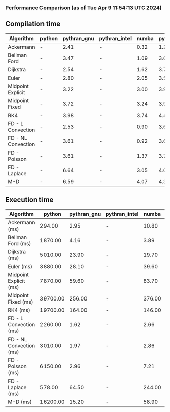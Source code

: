 ### Performance Comparison (as of Tue Apr  9 11:54:13 UTC 2024)
## Compilation time
Algorithm                 | python                    | pythran_gnu               | pythran_intel             | numba                     | pyccel_fortran_gnu        | pyccel_c_gnu              | pyccel_fortran_intel      | pyccel_c_intel           
------------------------- | ------------------------- | ------------------------- | ------------------------- | ------------------------- | ------------------------- | ------------------------- | ------------------------- | -------------------------
Ackermann                 | -                         | 2.41                      | -                         | 0.32                      | 1.26                      | 1.23                      | 1.33                      | 1.32                     
Bellman Ford              | -                         | 3.47                      | -                         | 1.09                      | 3.60                      | 3.85                      | 3.74                      | 4.41                     
Dijkstra                  | -                         | 2.54                      | -                         | 1.62                      | 3.73                      | 3.95                      | 3.80                      | 4.36                     
Euler                     | -                         | 2.80                      | -                         | 2.05                      | 3.55                      | 3.90                      | 3.71                      | 4.30                     
Midpoint Explicit         | -                         | 3.22                      | -                         | 3.00                      | 3.93                      | 4.13                      | 3.94                      | 4.57                     
Midpoint Fixed            | -                         | 3.72                      | -                         | 3.24                      | 3.90                      | 4.25                      | 4.03                      | 4.65                     
RK4                       | -                         | 3.98                      | -                         | 3.74                      | 4.44                      | 4.77                      | 4.58                      | 5.14                     
FD - L Convection         | -                         | 2.53                      | -                         | 0.90                      | 3.63                      | 3.97                      | 3.74                      | 4.35                     
FD - NL Convection        | -                         | 3.61                      | -                         | 0.92                      | 3.62                      | 3.93                      | 3.76                      | 4.27                     
FD - Poisson              | -                         | 3.61                      | -                         | 1.37                      | 3.76                      | 4.03                      | 4.26                      | 4.38                     
FD - Laplace              | -                         | 6.64                      | -                         | 3.05                      | 4.04                      | 4.31                      | 4.28                      | 5.00                     
M-D                       | -                         | 6.59                      | -                         | 4.07                      | 4.35                      | 4.61                      | 4.54                      | 5.25                     

## Execution time
Algorithm                 | python                    | pythran_gnu               | pythran_intel             | numba                     | pyccel_fortran_gnu        | pyccel_c_gnu              | pyccel_fortran_intel      | pyccel_c_intel           
------------------------- | ------------------------- | ------------------------- | ------------------------- | ------------------------- | ------------------------- | ------------------------- | ------------------------- | -------------------------
Ackermann (ms)            | 294.00                    | 2.95                      | -                         | 10.80                     | 1.55                      | 1.50                      | 8.43                      | 4.33                     
Bellman Ford (ms)         | 1870.00                   | 4.16                      | -                         | 3.89                      | 2.96                      | 6.01                      | 4.22                      | 18.70                    
Dijkstra (ms)             | 5010.00                   | 23.90                     | -                         | 19.70                     | 20.60                     | 29.60                     | 23.30                     | 21.90                    
Euler (ms)                | 3880.00                   | 28.10                     | -                         | 39.60                     | 15.60                     | 142.00                    | 14.80                     | 128.00                   
Midpoint Explicit (ms)    | 7870.00                   | 59.60                     | -                         | 83.70                     | 22.70                     | 280.00                    | 15.40                     | 251.00                   
Midpoint Fixed (ms)       | 39700.00                  | 256.00                    | -                         | 376.00                    | 75.50                     | 1400.00                   | 60.10                     | 1270.00                  
RK4 (ms)                  | 19700.00                  | 164.00                    | -                         | 146.00                    | 34.10                     | 483.00                    | 38.40                     | 406.00                   
FD - L Convection (ms)    | 2260.00                   | 1.62                      | -                         | 2.66                      | 1.45                      | 1.62                      | 1.33                      | 3.66                     
FD - NL Convection (ms)   | 3010.00                   | 1.97                      | -                         | 2.86                      | 1.77                      | 2.19                      | 1.38                      | 3.74                     
FD - Poisson (ms)         | 6150.00                   | 2.96                      | -                         | 7.21                      | 2.78                      | 3.87                      | 2.65                      | 7.60                     
FD - Laplace (ms)         | 578.00                    | 64.50                     | -                         | 244.00                    | 62.90                     | 306.00                    | 60.30                     | 323.00                   
M-D (ms)                  | 16200.00                  | 15.20                     | -                         | 58.90                     | 54.30                     | 59.10                     | 78.00                     | 62.20                    
